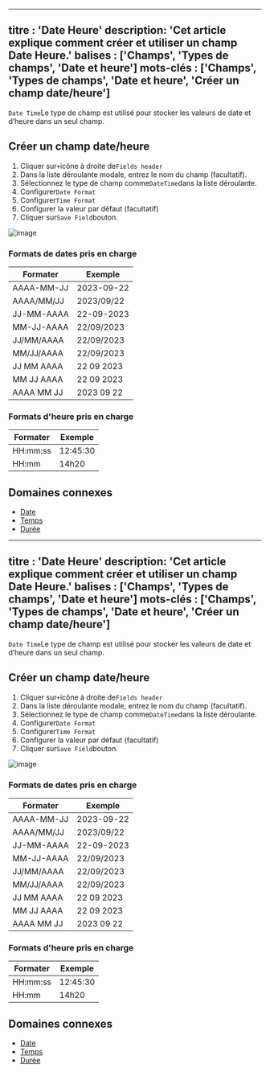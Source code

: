 ***

titre : 'Date Heure'
description: 'Cet article explique comment créer et utiliser un champ Date Heure.'
balises : \['Champs', 'Types de champs', 'Date et heure']
mots-clés : \['Champs', 'Types de champs', 'Date et heure', 'Créer un champ date/heure']
----------------------------------------------------------------------------------------

`Date Time`Le type de champ est utilisé pour stocker les valeurs de date et d’heure dans un seul champ.

## Créer un champ date/heure

1. Cliquer sur`+`icône à droite de`Fields header`
2. Dans la liste déroulante modale, entrez le nom du champ (facultatif).
3. Sélectionnez le type de champ comme`DateTime`dans la liste déroulante.
4. Configurer`Date Format`
5. Configurer`Time Format`
6. Configurer la valeur par défaut (facultatif)
7. Cliquer sur`Save Field`bouton.

![image](/img/v2/fields/types/datetime.png)

### Formats de dates pris en charge

| Formater | Exemple |
|--------------|--------------|
| AAAA-MM-JJ | 2023-09-22 |
| AAAA/MM/JJ | 2023/09/22 |
| JJ-MM-AAAA | 22-09-2023 |
| MM-JJ-AAAA | 22/09/2023 |
| JJ/MM/AAAA | 22/09/2023 |
| MM/JJ/AAAA | 22/09/2023 |
| JJ MM AAAA | 22 09 2023 |
| MM JJ AAAA | 22 09 2023 |
| AAAA MM JJ | 2023 09 22 |

### Formats d'heure pris en charge

| Formater | Exemple |
|---------------|------------|
| HH:mm:ss | 12:45:30 |
| HH:mm | 14h20 |

## Domaines connexes

* [Date](020.date.md)
* [Temps](030.time.md)
* [Durée](040.duration.md)
***

titre : 'Date Heure'
description: 'Cet article explique comment créer et utiliser un champ Date Heure.'
balises : \['Champs', 'Types de champs', 'Date et heure']
mots-clés : \['Champs', 'Types de champs', 'Date et heure', 'Créer un champ date/heure']
----------------------------------------------------------------------------------------

`Date Time`Le type de champ est utilisé pour stocker les valeurs de date et d’heure dans un seul champ.

## Créer un champ date/heure

1. Cliquer sur`+`icône à droite de`Fields header`
2. Dans la liste déroulante modale, entrez le nom du champ (facultatif).
3. Sélectionnez le type de champ comme`DateTime`dans la liste déroulante.
4. Configurer`Date Format`
5. Configurer`Time Format`
6. Configurer la valeur par défaut (facultatif)
7. Cliquer sur`Save Field`bouton.

![image](/img/v2/fields/types/datetime.png)

### Formats de dates pris en charge

| Formater | Exemple |
|--------------|--------------|
| AAAA-MM-JJ | 2023-09-22 |
| AAAA/MM/JJ | 2023/09/22 |
| JJ-MM-AAAA | 22-09-2023 |
| MM-JJ-AAAA | 22/09/2023 |
| JJ/MM/AAAA | 22/09/2023 |
| MM/JJ/AAAA | 22/09/2023 |
| JJ MM AAAA | 22 09 2023 |
| MM JJ AAAA | 22 09 2023 |
| AAAA MM JJ | 2023 09 22 |

### Formats d'heure pris en charge

| Formater | Exemple |
|---------------|------------|
| HH:mm:ss | 12:45:30 |
| HH:mm | 14h20 |

## Domaines connexes

* [Date](020.date.md)
* [Temps](030.time.md)
* [Durée](040.duration.md)
